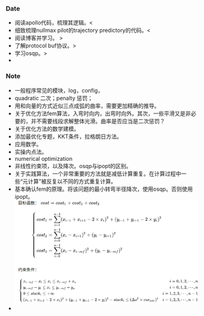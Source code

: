 ### Date
- 阅读apollo代码，梳理其逻辑。<
- 细致梳理nullmax pilot的trajectory predictory的代码。<
- 阅读博客并学习。 >
- 了解protocol buf协议。>
- 学习osqp。>
- 

### Note
- 一般程序常见的模块，log，config，
- quadratic 二次；penalty 惩罚；
- 用和向量的方式近似三点成弧的曲率，需要更加精确的推导。
- 关于优化方法fem算法，入弯时向内，出弯时向外。其次，一些平滑又是非必要的，并不需要线段求解整体光滑。曲率是否应当是二次惩罚？
- 关于优化方法的数学建模。
- 添加最优化专题，KKT条件，拉格朗日方法。
- 应用数学。
- 实操内点法。
- numerical optimization
- 非线性约束项，以及降次。osqp与ipopt的区别。
- 关于实践算法，一个非常重要的方法就是减低计算重复。在计算过程中一些“元计算”被反复以不同的方式重复计算。
- 基本确认fem的原理。将该问题的最小转弯半径降次，使用osqp。否则使用ipopt。
![fem-QP](../../Imgs/fem-deviation-QP.png)
- 